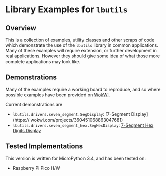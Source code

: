 # Library Examples for `lbutils`

## Overview

This is a collection of examples, utility classes and other scraps of code which demonstrate the use of the `lbutils` library in common applications. Many of these examples will require extension, or further development in real applications. However they should give some idea of what those more complete applications may look like.

## Demonstrations

Many of the examples require a working board to reproduce, and so where possible examples have been provided on [WokWi](https://wokwi.com/).

Current demonstrations are

- `lbutils.drivers.seven_segment.SegDisplay`: [7-Segment Display](https:// wokwi.com/projects/360451068863047681)
- `lbutils.drivers.seven_segment_hex.SegHexDisplay`: [7-Segment Hex Digits Display](https://wokwi.com/projects/360462223276690433)

## Tested Implementations

This version is written for MicroPython 3.4, and has been tested on:

- Raspberry Pi Pico H/W
